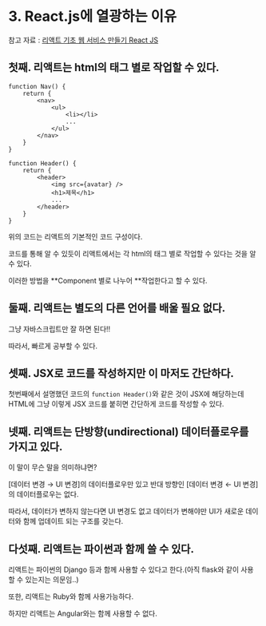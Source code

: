 # 3. React.js에 열광하는 이유

참고 자료 : 
[리액트 기초 웹 서비스 만들기 React JS](https://www.youtube.com/watch?v=sM2p1EqTlw4&list=PL7jH19IHhOLOFTVD4R8FeZWkwpVi8-9Fv)

## 첫째. 리액트는 html의 태그 별로 작업할 수 있다.

    function Nav() {
    	return {
        	<nav>
            	<ul>
                	<li></li>
                    ...
                </ul>
            </nav>
        }
    }
    
    function Header() {
    	return {
        	<header>
            	<img src={avatar} />
                <h1>제목</h1>
                ...
            </header>
        }
    }

위의 코드는 리액트의 기본적인 코드 구성이다.

코드를 통해 알 수 있듯이 리액트에서는 각 html의 태그 별로 작업할 수 있다는 것을 알 수 있다.

이러한 방법을 **Component 별로 나누어 **작업한다고 할 수 있다.

## 둘째. 리액트는 별도의 다른 언어를 배울 필요 없다.

그냥 자바스크립트만 잘 하면 된다!!

따라서, 빠르게 공부할 수 있다.

## 셋째. JSX로 코드를 작성하지만 이 마저도 간단하다.

첫번째에서 설명했던 코드의 `function Header()`와 같은 것이 JSX에 해당하는데 HTML에 그냥 이렇게 JSX 코드를 붙히면 간단하게 코드를 작성할 수 있다.

## 넷째. 리액트는 단방향(undirectional) 데이터플로우를 가지고 있다.

이 말이 무슨 말을 의미하냐면?

[데이터 변경 → UI 변경]의 데이터플로우만 있고 반대 방향인 [데이터 변경 ← UI 변경]의 데이터플로우는 없다.

따라서, 데이터가 변하지 않는다면 UI 변경도 없고 데이터가 변해야만 UI가 새로운 데이터와 함께 업데이트 되는 구조를 갖는다.

## 다섯째. 리액트는 파이썬과 함께 쓸 수 있다.

리액트는 파이썬의 Django 등과 함께 사용할 수 있다고 한다.(아직 flask와 같이 사용할 수 있는지는 의문임..)

또한, 리액트는 Ruby와 함께 사용가능하다.

하지만 리액트는 Angular와는 함께 사용할 수 없다.
